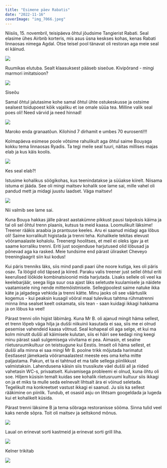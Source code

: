 ```yaml
---
title: "Esimene päev Rabatis"
date: "2022-11-16"
coverImage: "img_7066.jpeg"
---
```


Niisiis, 15. novembril, teisipäeva õhtul jõudsime Tangierist Rabati. Seal elasime ühes Airbnb korteris, mis asus üsna keskses kohas, kenas Rabati linnaosas nimega Agdal. Otse teisel pool tänavat oli restoran aga meie seal ei käinud.

[![](/images/img_1588.jpeg?w=1024)](/images/img_1588.jpeg)

Ruumikas elutuba. Sealt klaasuksest pääseb siseõue. Kivipõrand - mingi marmori imitatsioon?

[![](/images/img_1606.jpeg?w=768)](/images/img_1606.jpeg)

Siseõu

Samal õhtul jalutasime kohe samal õhtul ühte ostukeskusse ja ostsime sealsest toidupoest kõik vajaliku et ise omale süüa tea. Milline valik seal poes oli! Need värvid ja need hinnad!

[![](/images/img_7049.jpeg?w=768)](/images/img_7049.jpeg)

Maroko enda granaatõun. Kilohind 7 dirhamit e umbes 70 eurosenti!!!

Kolmapäeva esimese poole võtsime rahulikult aga õhtul saime Bouyaga kokku tema linnaosas Ryadis. Ta tegi meile seal tuuri, näitas millises majas elab ja kus käis koolis.

[![](/images/img_1592.jpeg?w=1024)](/images/img_1592.jpeg)

Kes seal elab?!

Istusime kohalikus söögikohas, kus teenindatakse ja süüakse kiirelt. Niisama istuma ei jääda. See oli mingi maitsev kohalik soe lame sai, mille vahel oli pandud mett ja midagi juustu laadset. Väga maitsev!

[![](/images/img_1598.jpeg?w=768)](/images/img_1598.jpeg)

Nii valmib see lame sai.

Kuna Bouya hakkas jälle pärast aastakümne pikkust pausi taipoksis käima ja tal oli sel õhtul trenn plaanis, kutsus ta meid kaasa. Loomulikult läksime! Treener rääkis araabia ja prantsuse keeles. Aru ei saanud midagi aga lõbus oli! Saime korralikult higistada ja trenni teha. Kohalikele tekitas elevust võõramaalaste kohalolu. Treenergi hoolitses, et meil ei oleks igav ja et saame korraliku trenni. Eriti just soojenduse harjutused olid lõbusad ja põnevad aga ka rasked. Meie tundsime end pärast ülirasket Cheveyo treeninglaagrit siin kui kodus!

Kui päris trenniks läks, siis mind pandi paari ühe noore kutiga, kes oli päris osav. Ta löögid olid täpsed ja kiired. Paraku valis treener just sellel õhtul eriti keerulised löökide kombinatsioonid mida harjutada. Lisaks sellele oli veel ka keelebarjäär, seega liiga suur osa ajast läks seletuste kuulamisele ja näidete vaatamisele ning nende mittemõistmisele. Sellegipoolest saime natuke ikka käte ja jalgadega vehkida ja trenni kätte. Minu jaoks oli see väärtuslik kogemus - kui peaksin kusagil vööral maal tulevikus tahtma rühmatrenni minna ilma sealset keelt oskamata, siis tean - saan kuidagi ikkagi hakkama ja on lõbus ka veel!

Pärast trenni olin higist läbimärg. Kuna Mr B. oli ajanud mingit häma sellest, et trenn lõpeb väga hilja ja dušši niikuinii kasutada ei saa, siis me ei olnud pesemise vahendeid kaasa võtnud. Seal kohapeal oli aga selge, et kui ma kolm minutit dušši all käimisele kulutan, siis ei häiri see kedagi ning keegi minu pärast saali sulgemisega viivitama ei pea. Aimasin, et sealne riietusruumikultuur on teistsugune kui Eestis. Imselt oli häma sellest, et dušši alla minna ei saa mingi Mr B. poolne trikk mõjutada harimatut Eestlasest jämekaela vööramaalastest meeste ees oma keha mitte paljastama. Pakun, et ta ei tahtnud et ma talle sellega piinlikkust valmistaksin. Lahendusena käisin siis trussikute väel dušši all ja riided vahetasin WC-s, privaatselt. Kuivamisega probleemi ei olnud, kuna õhtu oli soe. Hiljem küsisin temalt kuidas see kohalik riietusruumi kultuur siis ikkagi on ja et miks ta mulle seda eelnevalt lihtsalt ära ei võinud seletada. Tegelikult ma konkreetset vastust ikkagi ei saanud. Ju siis ka sellest rääkimine on piinlik. Tundub, et osasid asju on lihtsam googeldada ja lugeda kui et kohalikelt küsida.

Pärast trenni läksime B ja tema sõbraga restoranisse sööma. Sinna tulid veel kaks nende sõpra. Toit oli maitsev ja seltskond mõnus.

[![](/images/img_1602.jpeg?w=1024)](/images/img_1602.jpeg)

Laual on erinevat sorti kastmeid ja erinevat sorti grill liha.

[![](/images/img_1603.jpeg?w=1024)](/images/img_1603.jpeg)

Kelner trikitab

[![](/images/img_7066.jpeg?w=1024)](/images/img_7066.jpeg)

